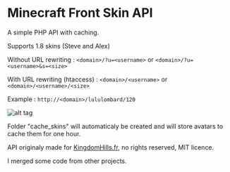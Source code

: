 # Minecraft Front Skin API
A simple PHP API with caching.

Supports 1.8 skins (Steve and Alex)

Without URL rewriting : `<domain>/?u=<username>` or `<domain>/?u=<username>&s=<size>`

With URL rewriting (htaccess) : `<domain>/<username>` or `<domain>/<username>/<size>`

Example : `http://<domain>/lululombard/120`

![alt tag](http://skins.kingdomhills.fr/lululombard/120)

Folder "cache_skins" will automaticaly be created and will store avatars to cache them for one hour.

API originaly made for [KingdomHills.fr](http://kingdomhills.fr/), no rights reserved, MIT licence.

I merged some code from other projects.